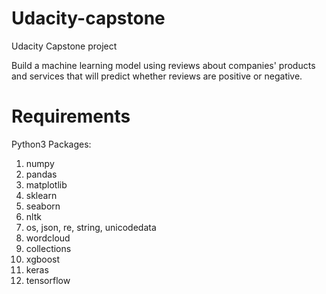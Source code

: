 # Udacity-capstone

Udacity Capstone project

Build a machine learning model using reviews about companies' products and services that will predict whether reviews are positive or negative. 

# Requirements

Python3 Packages:
1. numpy
2. pandas
3. matplotlib
4. sklearn
5. seaborn
6. nltk
7. os, json, re, string, unicodedata
8. wordcloud
9. collections
10. xgboost
11. keras
12. tensorflow
